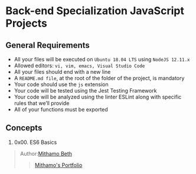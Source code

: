 # Back-end Specialization JavaScript Projects

## General Requirements
* All your files will be executed on `Ubuntu 18.04 LTS` using `NodeJS 12.11.x`
* Allowed editors: `vi, vim, emacs, Visual Studio Code`
* All your files should end with a new line
* A `README.md file`, at the root of the folder of the project, is mandatory
* Your code should use the `js` extension
* Your code will be tested using the Jest Testing Framework
* Your code will be analyzed using the linter ESLint along with specific rules that we’ll provide
* All of your functions must be exported


## Concepts
1. 0x00. ES6 Basics

> Author:[Mithamo Beth](https://github.com/Mythamor)
> > [Mithamo's Portfolio](https://www.mithamo.tech)
